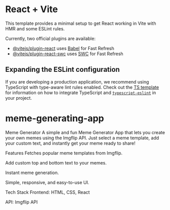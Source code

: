 # React + Vite

This template provides a minimal setup to get React working in Vite with HMR and some ESLint rules.

Currently, two official plugins are available:

- [@vitejs/plugin-react](https://github.com/vitejs/vite-plugin-react/blob/main/packages/plugin-react) uses [Babel](https://babeljs.io/) for Fast Refresh
- [@vitejs/plugin-react-swc](https://github.com/vitejs/vite-plugin-react/blob/main/packages/plugin-react-swc) uses [SWC](https://swc.rs/) for Fast Refresh

## Expanding the ESLint configuration

If you are developing a production application, we recommend using TypeScript with type-aware lint rules enabled. Check out the [TS template](https://github.com/vitejs/vite/tree/main/packages/create-vite/template-react-ts) for information on how to integrate TypeScript and [`typescript-eslint`](https://typescript-eslint.io) in your project.
# meme-generating-app
Meme Generator
A simple and fun Meme Generator App that lets you create your own memes using the Imgflip API.
Just select a meme template, add your custom text, and instantly get your meme ready to share!

Features
Fetches popular meme templates from Imgflip.

Add custom top and bottom text to your memes.

Instant meme generation.

Simple, responsive, and easy-to-use UI.

Tech Stack
Frontend: HTML, CSS, React

API: Imgflip API